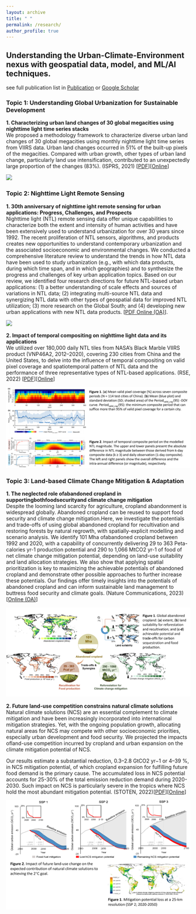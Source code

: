 ```yaml
---
layout: archive
title: " "
permalink: /research/
author_profile: true
---
```


## Understanding the Urban-Climate-Environment nexus with geospatial data, model, and ML/AI techniques. 

see full publication list in [Publication](https://qmzheng09work.github.io/publications_list/) or [Google Scholar](https://scholar.google.com/citations?user=azf48tgAAAAJ&hl=EN)

### Topic 1: Understanding Global Urbanization for Sustainable Development

**1. Characterizing urban land changes of 30 global megacities using nighttime light time series stacks**    
  We proposed a methodology framework to characterize diverse urban land changes of 30 global megacities using monthly nighttime light time series from VIIRS data. Urban land changes occurred in 51% of the built-up pixels of the megacities. Compared with urban growth, other types of urban land change, particularly land use intensification, contributed to an unexpectedly large proportion of the changes (83%). (ISPRS, 2021) [[PDF](https://github.com/qmzheng09work/qmzheng09work.github.io/raw/master/_publications/Zheng-2021-Characterizing%20urban%20land%20changes.pdf)][[Online](https://www.sciencedirect.com/science/article/pii/S0924271621000022?via%3Dihub)]   
  
   ![](urban_land_change2.png)

### Topic 2: Nighttime Light Remote Sensing    

**1. 30th anniversary of nighttime ight remote sensing for urban applications: Progress, Challenges, and Prospects**   
  Nighttime light (NTL) remote sensing data offer unique capabilities to characterize both the extent and intensity of human activities and have been extensively used to understand urbanization for over 30 years since 1992. The recent proliferation of NTL sensors, algorithms, and products creates new opportunities to understand contemporary urbanization and the associated socioeconomic and environmental changes. We conducted a comprehensive literature review to understand the trends in how NTL data have been used to study urbanization (e.g., with which data products, during which time span, and in which geographies) and to synthesize the progress and challenges of key urban application topics. Based on our review, we identified four research directions for future NTL-based urban applications: (1) a better understanding of scale effects and sources of variations in NTL data; (2) integrating multi-source NTL data and synergizing NTL data with other types of geospatial data for improved NTL utilization; (3) more research on the Global South; and (4) developing new urban applications with new NTL data products. [[PDF Online (OA)](https://www.sciencedirect.com/science/article/pii/S0924271623001521)].  

  ![](NTL_review.png) 

**2. Impact of temporal compositing on nighttime light data and its applications**   
  We utilized over 180,000 daily NTL tiles from NASA’s Black Marble VIIRS product (VNP46A2, 2012–2020), covering 230 cities from China and the United States, to delve into the influence of temporal compositing on valid pixel coverage and spatiotemporal pattern of NTL data and the performance of three representative types of NTL-based applications. (RSE, 2022) [[PDF](https://github.com/qmzheng09work/qmzheng09work.github.io/raw/master/_publications/NTL_composite_Zheng_2023.pdf)][[Online](https://www.sciencedirect.com/science/article/pii/S0034425722001304?via%3Dihub)]

   ![](NTL_composite.png)
   
### Topic 3: Land-based Climate Change Mitigation & Adaptation

**1. The neglected role ofabandoned cropland in supportingbothfoodsecurityand climate change mitigation**   
  Despite the looming land scarcity for agriculture, cropland abandonment is widespread globally. Abandoned cropland can be reused to support food security and climate change mitigation.Here, we investigate the potentials and trade-offs of using global abandoned cropland for recultivation and restoring forests by natural regrowth, with spatially-explicit modelling and scenario analysis. We identify 101 Mha ofabandoned cropland between 1992 and 2020, with a capability of concurrently delivering 29 to 363 Peta-calories yr-1 production potential and 290 to 1,066 MtCO2 yr-1
of food of net climate change mitigation potential, depending on land-use suitability and land allocation strategies. We also show that applying spatial prioritization is key to maximizing the achievable potentials of abandoned cropland and demonstrate other possible approaches to further increase these potentials. Our findings offer timely insights into the potentials of abandoned cropland and can inform sustainable land management to buttress food security and climate goals. (Nature Communications, 2023) [[Online (OA)](https://www.nature.com/articles/s41467-023-41837-y)]
  
   ![](abandoned_cropland.png)
   
**2. Future land-use competition constrains natural climate solutions**    
  Natural climate solutions (NCS) are an essential complement to climate mitigation and have been increasingly incorporated into international mitigation strategies. Yet, with the ongoing population growth, allocating natural areas for NCS may compete with other socioeconomic priorities, especially urban development and food security. We projected the impacts ofland-use competition incurred by cropland and urban expansion on the climate mitigation potential of NCS.  
  
  Our results estimate a substantial reduction, 0.3–2.8 GtCO2 yr−1 or 4–39 %, in NCS mitigation potential, of which cropland expansion for fulfilling future food demand is the primary cause. The accumulated loss in NCS potential accounts for 25-30% of the total emission reduction demand during 2020-2030. Such impact on NCS is particularly severe in the tropics where NCS hold the most abundant mitigation potential. (STOTEN, 2022)[[PDF](https://github.com/qmzheng09work/qmzheng09work.github.io/raw/master/_publications/Zheng-2022-Future%20land-use%20competition%20constra.pdf)][[Online](https://www.sciencedirect.com/science/article/pii/S0048969722035069?via%3Dihub)]
  
   ![](land_use_ncs.png)  
  

